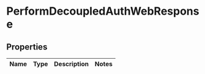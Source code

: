 
# PerformDecoupledAuthWebResponse

## Properties
Name | Type | Description | Notes
------------ | ------------- | ------------- | -------------



